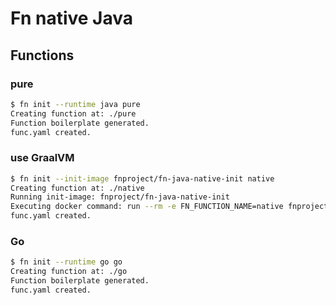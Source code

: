 Fn native Java
===============


## Functions

### pure

```sh
$ fn init --runtime java pure
Creating function at: ./pure
Function boilerplate generated.
func.yaml created.
```

### use GraalVM

```sh
$ fn init --init-image fnproject/fn-java-native-init native
Creating function at: ./native
Running init-image: fnproject/fn-java-native-init
Executing docker command: run --rm -e FN_FUNCTION_NAME=native fnproject/fn-java-native-init
func.yaml created.
```

### Go

```sh
$ fn init --runtime go go
Creating function at: ./go
Function boilerplate generated.
func.yaml created.
```

